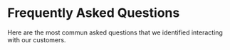 Frequently Asked Questions
==========================

Here are the most commun asked questions that we identified interacting with our customers.